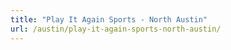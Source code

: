 ```yaml
---
title: "Play It Again Sports - North Austin"
url: /austin/play-it-again-sports-north-austin/
---
```

